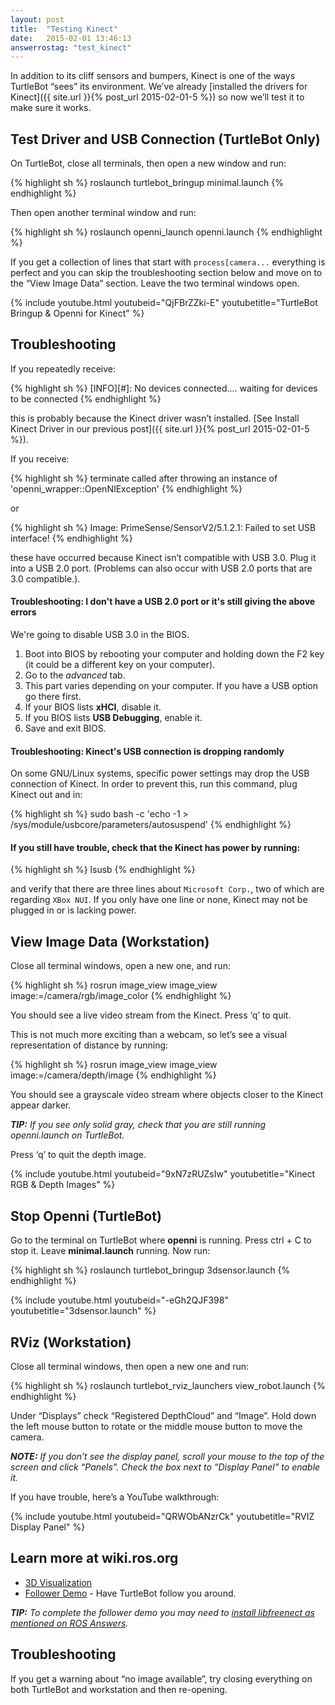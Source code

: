 ```yaml
---
layout: post
title:  "Testing Kinect"
date:   2015-02-01 13:46:13
answerrostag: "test_kinect"
---
```


In addition to its cliff sensors and bumpers, Kinect is one of the ways TurtleBot “sees” its environment. We’ve already [installed the drivers for Kinect]({{ site.url }}{% post_url 2015-02-01-5 %}) so now we’ll test it to make sure it works.

## Test Driver and USB Connection (TurtleBot Only)

On TurtleBot, close all terminals, then open a new window and run:

{% highlight sh %}
roslaunch turtlebot_bringup minimal.launch 
{% endhighlight %}

Then open another terminal window and run:

{% highlight sh %}
roslaunch openni_launch openni.launch 
{% endhighlight %}

If you get a collection of lines that start with `process[camera...` everything is perfect and you can skip the troubleshooting section below and move on to the “View Image Data” section. Leave the two terminal windows open.

{% include youtube.html youtubeid="QjFBrZZki-E" youtubetitle="TurtleBot Bringup & Openni for Kinect" %}

## Troubleshooting

If you repeatedly receive:

{% highlight sh %}
[INFO][#]: No devices connected.... waiting for devices to be connected
{% endhighlight %}

this is probably because the Kinect driver wasn’t installed. [See Install Kinect Driver in our previous post]({{ site.url }}{% post_url 2015-02-01-5 %}).

If you receive:

{% highlight sh %}
terminate called after throwing an instance of 'openni_wrapper::OpenNIException' 
{% endhighlight %}

or

{% highlight sh %}
Image: PrimeSense/SensorV2/5.1.2.1: Failed to set USB interface!
{% endhighlight %}

these have occurred because Kinect isn’t compatible with USB 3.0. Plug it into a USB 2.0 port. (Problems can also occur with USB 2.0 ports that are 3.0 compatible.).

#### Troubleshooting: I don't have a USB 2.0 port or it's still giving the above errors

We're going to disable USB 3.0 in the BIOS.

1. Boot into BIOS by rebooting your computer and holding down the F2 key (it could be a different key on your computer).
2. Go to the *advanced* tab.
3. This part varies depending on your computer. If you have a USB option go there first.
4. If your BIOS lists **xHCI**, disable it.
5. If you BIOS lists **USB Debugging**, enable it.
6. Save and exit BIOS.

#### Troubleshooting: Kinect's USB connection is dropping randomly

On some GNU/Linux systems, specific power settings may drop the USB connection of Kinect. In order to
prevent this, run this command, plug Kinect out and in:

{% highlight sh %}
sudo bash -c 'echo -1 > /sys/module/usbcore/parameters/autosuspend'
{% endhighlight %}

#### If you still have trouble, check that the Kinect has power by running:

{% highlight sh %}
lsusb
{% endhighlight %}

and verify that there are three lines about `Microsoft Corp.`, two of which are regarding `XBox NUI`. If you only have one line or none, Kinect may not be plugged in or is lacking power.

## View Image Data (Workstation)

Close all terminal windows, open a new one, and run:

{% highlight sh %}
rosrun image_view image_view image:=/camera/rgb/image_color
{% endhighlight %}

You should see a live video stream from the Kinect. Press ‘q’ to quit.

This is not much more exciting than a webcam, so let’s see a visual representation of distance by running:

{% highlight sh %}
rosrun image_view image_view image:=/camera/depth/image
{% endhighlight %}

You should see a grayscale video stream where objects closer to the Kinect appear darker.

***TIP:** If you see only solid gray, check that you are still running openni.launch on TurtleBot.*

Press ‘q’ to quit the depth image.

{% include youtube.html youtubeid="9xN7zRUZsIw" youtubetitle="Kinect RGB & Depth Images" %}

## Stop Openni (TurtleBot)

Go to the terminal on TurtleBot where **openni** is running. Press ctrl + C to stop it. Leave **minimal.launch** running. Now run:

{% highlight sh %}
roslaunch turtlebot_bringup 3dsensor.launch
{% endhighlight %}

{% include youtube.html youtubeid="-eGh2QJF398" youtubetitle="3dsensor.launch" %}

## RViz (Workstation)

Close all terminal windows, then open a new one and run:

{% highlight sh %}
roslaunch turtlebot_rviz_launchers view_robot.launch
{% endhighlight %}

Under “Displays” check “Registered DepthCloud” and “Image”. Hold down the left mouse button to rotate or the middle mouse button to move the camera.

***NOTE:** If you don’t see the display panel, scroll your mouse to the top of the screen and click “Panels”. Check the box next to “Display Panel” to enable it.*

If you have trouble, here’s a YouTube walkthrough:

{% include youtube.html youtubeid="QRWObANzrCk" youtubetitle="RVIZ Display Panel" %}

## Learn more at wiki.ros.org

* [3D Visualization](http://wiki.ros.org/turtlebot_bringup/Tutorials/indigo/3D%20Visualisation)
* [Follower Demo](http://wiki.ros.org/turtlebot_follower/Tutorials/Demo) - Have TurtleBot follow you around.

***TIP:** To complete the follower demo you may need to [install libfreenect as mentioned on ROS Answers](http://answers.ros.org/question/196455/kinect-installation-and-setup-on-ros-updated/).*

## Troubleshooting

If you get a warning about “no image available”, try closing everything on both TurtleBot and workstation and then re-opening.

